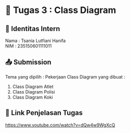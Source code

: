 # 📁 Tugas 3 : Class Diagram

## 👤 Identitas Intern
Nama : Tsania Lutfiani Hanifa          
NIM  : 235150601111011

## 📤 Submission

Tema yang dipilih : Pekerjaan
Class Diagram yang dibuat : 
1. Class Diagram Atlet
2. Class Diagram Polisi
3. Class Diagram Koki

## 🔗 Link Penjelasan Tugas

https://www.youtube.com/watch?v=dQw4w9WgXcQ

